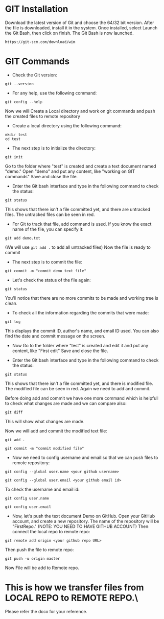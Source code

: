 # GIT Installation
Download the latest version of Git and choose the 64/32 bit version. After the file is downloaded, install it in the system. Once installed, select Launch the Git Bash, then click on finish. The Git Bash is now launched.
```
https://git-scm.com/download/win
```

# GIT Commands
- Check the Git version:
```
git --version
```
- For any help, use the following command:
```
git config --help
```

Now we will Create a Local directory and work on git commands and push the created files to remote repository

- Create a local directory using the following command:
```
mkdir test
cd test
```

- The next step is to initialize the directory:
```
git init
```

Go to the folder where "test" is created and create a text document named "demo." Open "demo" and put any content, like "working on GIT commands" Save and close the file.

- Enter the Git bash interface and type in the following command to check the status:
```
git status
```
This shows that there isn't a file committed yet, and there are untracked files. The untracked files can be seen in red.

- For Git to track that file, add command is used. If you know the exact name of the file, you can specify it:
```
git add demo.txt
```
(We will use `git add .` to add all untracked files)
Now the file is ready to commit

- The next step is to commit the file:
```
git commit -m "commit demo text file"
```

- Let's check the status of the file again:
```
git status
```
You'll notice that there are no more commits to be made and working tree is clean.

- To check all the information regarding the commits that were made:
```
git log
```
This displays the commit ID, author's name, and email ID used. You can also find the date and commit message on the screen.

- Now Go to the folder where "test" is created and edit it and put any content, like "First edit" Save and close the file.

- Enter the Git bash interface and type in the following command to check the status:
```
git status
```
This shows that there isn't a file committed yet, and there is modified file. The modified file can be seen in red. Again we need to add and commit.  

Before doing add and commit we have one more command which is helpfull to check what changes are made and we can compare also:
```
git diff
```
This will show what changes are made.

Now we will add and commit the modified text file:
```
git add .
```
```
git commit -m "commit modified file"
```

- Now we need to config username and email so that we can push files to remote repository:
```
git config --global user.name <your github username>
```
```
git config --global user.email <your github email id>
```
To check the username and email id:
```
git config user.name
```
```
git config user.email
```

- Now, let's push the text document Demo on GitHub. Open your GitHub account, and create a new repository. The name of the repository will be "FirstRepo."
(NOTE: YOU NEED TO HAVE GITHUB ACCOUNT)
Then connect the local repo to remote repo:
```
git remote add origin <your github repo URL>
```
Then push the file to remote repo:
```
git push -u origin master
```

Now File will be add to Remote repo.

# This is how we transfer files from LOCAL REPO to REMOTE REPO.\
Please refer the docx for your reference.
